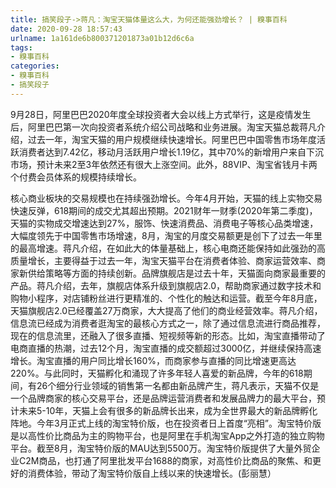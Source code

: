```yaml
---
title: 搞笑段子->蒋凡：淘宝天猫体量这么大，为何还能强劲增长？ | 糗事百科
date: 2020-09-28 18:57:43
urlname: 1a161de6b800371201873a01b12d6c6a
tags: 
- 糗事百科
categories:
- 糗事百科
- 搞笑段子
---
```

9月28日，阿里巴巴2020年度全球投资者大会以线上方式举行，这是疫情发生后，阿里巴巴第一次向投资者系统介绍公司战略和业务进展。淘宝天猫总裁蒋凡介绍，过去一年，淘宝天猫的用户规模继续快速增长。阿里巴巴中国零售市场年度活跃消费者达到7.42亿，移动月活跃用户增长1.19亿，其中70%的新增用户来自下沉市场，预计未来2至3年依然还有很大上涨空间。此外，88VIP、淘宝省钱月卡两个付费会员体系的规模持续增长。

核心商业板块的交易规模也在持续强劲增长。今年4月开始，天猫的线上实物交易快速反弹，618期间的成交尤其超出预期。2021财年一财季(2020年第二季度)，天猫的实物成交增速达到27%，服饰、快速消费品、消费电子等核心品类增速，大幅度领先于中国零售市场增速，8月，淘宝的月度交易额更是创下了过去一年里的最高增速。蒋凡介绍，在如此大的体量基础上，核心电商还能保持如此强劲的高质量增长，主要得益于过去一年，淘宝天猫平台在消费者体验、商家运营效率、商家新供给策略等方面的持续创新。品牌旗舰店是过去十年，天猫面向商家最重要的产品。蒋凡介绍，去年，旗舰店体系升级到旗舰店2.0，帮助商家通过数字技术和购物小程序，对店铺粉丝进行更精准的、个性化的触达和运营。截至今年8月底，天猫旗舰店2.0已经覆盖27万商家，大大提高了他们的商业经营效率。蒋凡介绍，信息流已经成为消费者逛淘宝的最核心方式之一，除了通过信息流进行商品推荐，现在的信息流里，还融入了很多直播、短视频等新的形态。比如，淘宝直播带动了电商直播的热潮，过去12个月，淘宝直播的成交额超过3000亿，并继续保持高速增长。淘宝直播的用户同比增长160%，而商家参与直播的同比增速更高达220%。与此同时，天猫孵化和涌现了许多年轻人喜爱的新品牌，今年的618期间，有26个细分行业领域的销售第一名都由新品牌产生，蒋凡表示，天猫不仅是一个品牌商家的核心交易平台，还是品牌运营消费者和发展品牌力的最大平台，预计未来5-10年，天猫上会有很多的新品牌长出来，成为全世界最大的新品牌孵化阵地。今年3月正式上线的淘宝特价版，也在投资者日上首度“亮相”。淘宝特价版是以高性价比商品为主的购物平台，也是阿里在手机淘宝App之外打造的独立购物平台。截至8月，淘宝特价版的MAU达到5500万。淘宝特价版提供了大量外贸企业C2M商品，也打通了阿里批发平台1688的商家，对高性价比商品的聚焦、和更好的消费体验，带动了淘宝特价版自上线以来的快速增长。(彭丽慧）



